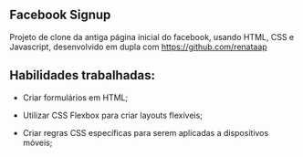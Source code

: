 ## Facebook Signup
Projeto de clone da antiga página inicial do facebook, usando HTML, CSS e Javascript, desenvolvido em dupla com https://github.com/renataap

## Habilidades trabalhadas:

  * Criar formulários em HTML;

  * Utilizar CSS Flexbox para criar layouts flexíveis;

  * Criar regras CSS específicas para serem aplicadas a dispositivos móveis;
 

